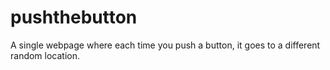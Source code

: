 # pushthebutton
A single webpage where each time you push a button, it goes to a different random location.
